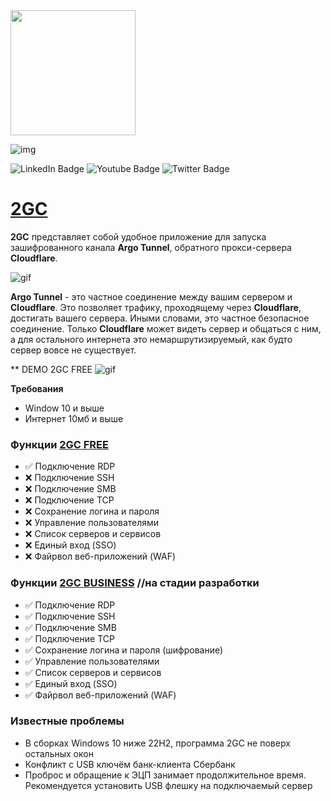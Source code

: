 <img src="(https://pub-a89b5697d4074daeb851dc6c011ed225.r2.dev/2gc_app_list.svg)" width="200"/>

![img]([https://pub-39c0bfd961854a87ad355d11701329e5.r2.dev/2gc-cf.png](https://pub-a89b5697d4074daeb851dc6c011ed225.r2.dev/2gc_app_list.svg))
<div id="badges">
  <img src="https://img.shields.io/badge/LinkedIn-blue?style=for-the-badge&logo=linkedin&logoColor=white" alt="LinkedIn Badge"/>
  <img src="https://img.shields.io/badge/YouTube-red?style=for-the-badge&logo=youtube&logoColor=white" alt="Youtube Badge"/>
  <img src="https://img.shields.io/badge/Twitter-blue?style=for-the-badge&logo=twitter&logoColor=white" alt="Twitter Badge"/>
</div>

# [2GC](https://2gc.ru)
**2GC** представляет собой удобное приложение для запуска зашифрованного канала **Argo Tunnel**, обратного прокси-сервера **Cloudflare**. 

![gif](https://pub-39c0bfd961854a87ad355d11701329e5.r2.dev/2gc-cf.png)

**Argo Tunnel** - это частное соединение между вашим сервером и **Cloudflare**. Это позволяет трафику, проходящему через **Cloudflare**, достигать вашего сервера. Иными словами, это частное безопасное соединение. Только **Cloudflare** может видеть сервер и общаться с ним, а для остального интернета это немаршрутизируемый, как будто сервер вовсе не существует.

** DEMO 2GC FREE
![gif](https://github.com/mlanies/2GC-app-ras/blob/main/2gc-free.gif)

**Требования**
- Window 10 и выше
- Интернет 10мб и выше

### Функции [2GC FREE](https://2gc.ru/#DOWNLOADS)

- ✅ Подключение RDP
- ❌ Подключение SSH
- ❌ Подключение SMB
- ❌ Подключение TCP
- ❌ Сохранение логина и пароля
- ❌ Управление пользователями
- ❌ Список серверов и сервисов
- ❌ Единый вход (SSO) 
- ❌ Файрвол веб-приложений (WAF)

### Функции [2GC BUSINESS](https://2gc.ru/#DOWNLOADS) //на стадии разработки

- ✅ Подключение RDP
- ✅ Подключение SSH
- ✅ Подключение SMB
- ✅ Подключение TCP
- ✅ Сохранение логина и пароля (шифрование)
- ✅ Управление пользователями
- ✅ Список серверов и сервисов
- ✅ Единый вход (SSO) 
- ✅ Файрвол веб-приложений (WAF)



### Известные проблемы
- В  сборках Windows 10 ниже 22H2, программа 2GC не поверх остальных окон
- Конфликт с USB ключём банк-клиента Сбербанк
- Проброс и обращение к ЭЦП занимает продолжительное время. Рекомендуется установить USB флешку на подключаемый сервер
